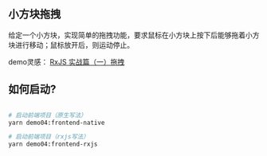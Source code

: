 ## 小方块拖拽

给定一个小方块，实现简单的拖拽功能，要求鼠标在小方块上按下后能够拖着小方块进行移动；鼠标放开后，则运动停止。

demo灵感：
[RxJS 实战篇（一）拖拽](https://jerryzou.com/posts/rxjs-practice-01/)

## 如何启动?

```bash

# 启动前端项目（原生写法）
yarn demo04:frontend-native

# 启动前端项目（rxjs写法）
yarn demo04:frontend-rxjs
```